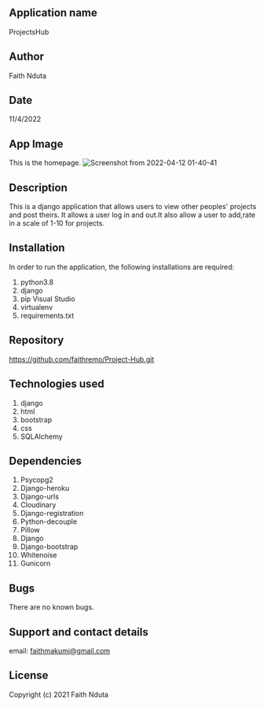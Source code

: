 ## Application name
ProjectsHub

## Author
Faith Nduta

## Date
11/4/2022

## App Image
This is the homepage.
![Screenshot from 2022-04-12 01-40-41](https://user-images.githubusercontent.com/93547553/162990063-0b0bc6e8-fc8e-480c-bb34-3eec41947bcc.png)



## Description
This is a django application that allows users to view other peoples' projects and post theirs. It allows a user log in and out.It also allow a user to add,rate in a scale of 1-10 for projects.

## Installation
In order to run the application, the following installations are required:
 1. python3.8 
 2. django
 3. pip Visual Studio 
 4. virtualenv 
 5. requirements.txt

## Repository
https://github.com/faithremo/Project-Hub.git

## Technologies used
1. django
2. html
3. bootstrap
4. css
5. SQLAlchemy

## Dependencies
1. Psycopg2
2. Django-heroku
3. Django-urls
4. Cloudinary
5. Django-registration
6. Python-decouple
7. Pillow
8. Django
9. Django-bootstrap
11. Whitenoise
12. Gunicorn

## Bugs
There are no known bugs.

## Support and contact details
email: faithmakumi@gmail.com

## License
Copyright (c) 2021 Faith Nduta










